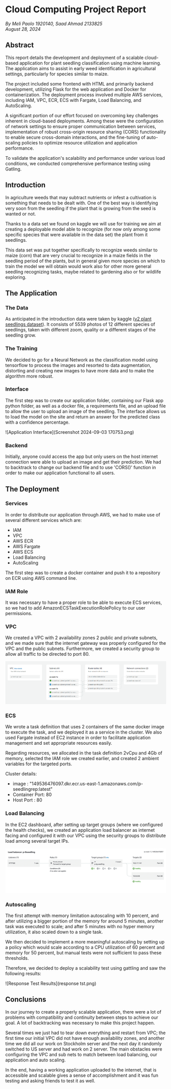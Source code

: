 # Cloud Computing Project Report
*By Meli Paolo 1920140, Saad Ahmad 2133825*  
*August 28, 2024*

## Abstract

This report details the development and deployment of a scalable cloud-based application for plant seedling classification using machine learning. The application aims to assist in early weed identification in agricultural settings, particularly for species similar to maize.    

The project included some frontend with HTML and primarily backend development, utilizing Flask for the web application and Docker for containerization. The deployment process involved multiple AWS services, including IAM, VPC, ECR, ECS with Fargate, Load Balancing, and AutoScaling.

A significant portion of our effort focused on overcoming key challenges inherent in cloud-based deployments. Among these were the configuration of network settings to ensure proper communication between services, implementation of robust cross-origin resource sharing (CORS) functionality to enable secure cross-domain interactions, and the fine-tuning of auto-scaling policies to optimize resource utilization and application performance.  

To validate the application's scalability and performance under various load conditions, we conducted comprehensive performance testing using Gatling.  

## Introduction  

In agriculture weeds that may subtract nutrients or infest a cultivation is something that needs to be dealt with. One of the best way is identifying very soon from the seedling if the plant that is growing from the seed is wanted or not.  

Thanks to a data set we found on kaggle we will use for training we aim at creating a deployable model able to recognize (for now only among some specific species that were available in the data set) the plant from it seedlings.
    
This data set was put together specifically to recognize weeds similar to maize (corn) that are very crucial to recognize in a maize fields in the seedling period of the plants, but in general given more species on which to train the model we will obtain would work also for other more general seedling recognizing tasks, maybe related to gardening also or for wildlife exploring.

## The Application

### The Data  
As anticipated in the introduction data were taken by kaggle ([v2 plant seedlings dataset](https://www.kaggle.com/datasets/vbookshelf/v2-plant-seedlings-dataset)). It consists of 5539 photos of 12 different species of seedlings, taken with different zoom, quality or a different stages of the seedling grow.

### The Training  
We decided to go for a Neural Network as the classification model using tensorflow to process the images and resorted to data augmentation, distorting and creating new images to have more data and to make the algorithm more robust. 

### Interface
The first step was to create our application folder, containing our Flask app python folder, as well as a docker file, a requirements file, and an upload file to allow the user to upload an image of the seedling. The interface allows us to load the model on the site and return an answer for the predicted class with a confidence percentage.

![Application Interface](Screenshot 2024-09-03 170753.png)

### Backend
Initially, anyone could access the app but only users on the host internet connection were able to upload an image and get their prediction. We had to backtrack to change our backend file and to use 'CORS()' function in order to make our application functional to all users. 

## The Deployment

### Services
In order to distribute our application through AWS, we had to make use of several different services which are:

- IAM
- VPC
- AWS ECR
- AWS Fargate 
- AWS ECS
- Load Balancing
- AutoScaling

The first step was to create a docker container and push it to a repository on ECR using AWS command line.

### IAM Role
It was necessary to have a proper role to be able to execute ECS services, so we had to add AmazonECSTaskExecutionRolePolicy to our user permissions.

### VPC
We created a VPC with 2 availability zones 2 public and private subnets, and we made sure that the internet gateway was properly configured for the VPC and the public subnets. Furthermore, we created a security group to allow all traffic to be directed to port 80.

![VPC Architecture](vpc.png)

### ECS
We wrote a task definition that uses 2 containers of the same docker image to execute the task, and we deployed it as a service in the cluster. We also used Fargate instead of EC2 instance in order to facilitate application management and set appropriate resources easily.

Regarding resources, we allocated in the task definition 2vCpu and 4Gb of memory, selected the IAM role we created earlier, and created 2 ambient variables for the targeted ports. 

Cluster details:
- image : "149536476097.dkr.ecr.us-east-1.amazonaws.com/p-seedlingrep:latest"
- Container Port: 80
- Host Port : 80

### Load Balancing
In the EC2 dashboard, after setting up target groups (where we configured the health checks), we created an application load balancer as internet facing and configured it with our VPC using the security groups to distribute load among several target IPs.

![Load Balancer Configuration](lb-1-resized.png)

### Autoscaling
The first attempt with memory limitation autoscaling with 10 percent, and after utilizing a bigger portion of the memory for around 5 minutes, another task was executed to scale; and after 5 minutes with no hyper memory utilization, it also scaled down to a single task. 

We then decided to implement a more meaningful autoscaling by setting up a policy which would scale according to a CPU utilization of 60 percent and memory for 50 percent, but manual tests were not sufficient to pass these thresholds.

Therefore, we decided to deploy a scalability test using gattling and saw the following results:

![Response Test Results](response tst.png)

## Conclusions

In our journey to create a properly scalable application, there were a lot of problems with compatibility and continuity between steps to achieve our goal. A lot of backtracking was necessary to make this project happen.

Several times we just had to tear down everything and restart from VPC; the first time our initial VPC did not have enough availability zones, and another time we did all our work on Stockholm server and the next day it randomly switched to US server and had work on 2 server. The main obstacles were configuring the VPC and sub nets to match between load balancing, our application and auto scaling. 

In the end, having a working application uploaded to the internet, that is accessible and scalable gives a sense of accomplishment and it was fun testing and asking friends to test it as well.
